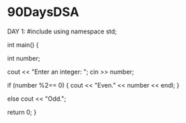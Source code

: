 # 90DaysDSA


DAY 1:
#include <iostream>
using namespace std;

int main() {

  int number;

  cout << "Enter an integer: ";
  cin >> number;

  if (number %2== 0) {
    cout << "Even." << number << endl;
  }

  else cout << "Odd.";

  return 0;
}

